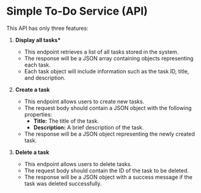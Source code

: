 # Simple To-Do Service (API)

This API has only three features:

1. **Display all tasks\***

   - This endpoint retrieves a list of all tasks stored in the system.
   - The response will be a JSON array containing objects representing each task.
   - Each task object will include information such as the task ID, title, and description.

2. **Create a task**

   - This endpoint allows users to create new tasks.
   - The request body should contain a JSON object with the following properties:
     - **Title:** The title of the task.
     - **Description:** A brief description of the task.
   - The response will be a JSON object representing the newly created task.

3. **Delete a task**
   - This endpoint allows users to delete tasks.
   - The request body should contain the ID of the task to be deleted.
   - The response will be a JSON object with a success message if the task was deleted successfully.
